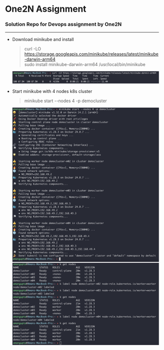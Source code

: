 # One2N Assignment
### Solution Repo for Devops assignment by One2N
---

* Download minikube and install
    > curl -LO https://storage.googleapis.com/minikube/releases/latest/minikube-darwin-arm64 \
      sudo install minikube-darwin-arm64 /usr/local/bin/minikube
    
    ![1.png](images%2F1.png)

* Start minikube with 4 nodes k8s cluster
    > minikube start --nodes 4 -p democluster

    ![2.png](images%2F2.png)
    ![3.png](images%2F3.png)

